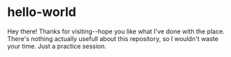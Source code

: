 # hello-world

Hey there! Thanks for visiting--hope you like what I've done with the place.
There's nothing actually usefull about this repository, so I wouldn't waste your time. Just a practice session.
